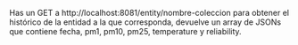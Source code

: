 Has un GET a http://localhost:8081/entity/nombre-coleccion para obtener el histórico de la entidad a la que corresponda, devuelve un array de JSONs que contiene fecha, pm1, pm10, pm25, temperature y reliability.